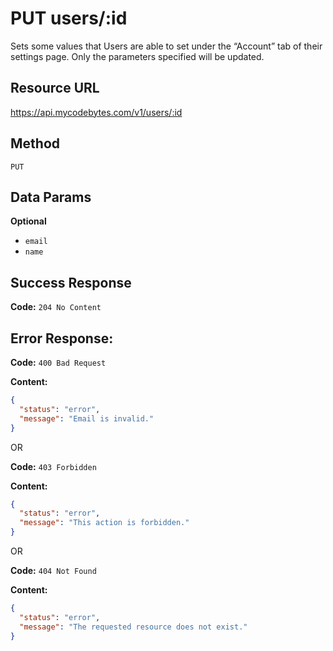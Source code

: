 # PUT users/:id

Sets some values that Users are able to set under the “Account” tab of their settings page. Only the parameters specified will be updated.

## Resource URL

<https://api.mycodebytes.com/v1/users/:id>

## Method

`PUT`

## Data Params

**Optional**

*   `email`
*   `name`

## Success Response

**Code:** `204 No Content`

## Error Response:

**Code:** `400 Bad Request`

**Content:**

```json
{
  "status": "error",
  "message": "Email is invalid."
}

```

OR

**Code:** `403 Forbidden`

**Content:**

```json
{
  "status": "error",
  "message": "This action is forbidden."
}
```

OR

**Code:** `404 Not Found`

**Content:**

```json
{
  "status": "error",
  "message": "The requested resource does not exist."
}
```
